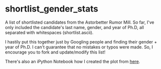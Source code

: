 # shortlist_gender_stats

A list of shortlisted candidates from the Astorbetter Rumor Mill. So far, I've only included the candidate's last name, gender, and year of Ph.D, all separated with whitespaces (shortlist.ascii).

I hastily put this together just by Googling people and finding their gender + year of Ph.D. I can't guarantee that no mistakes or typos were made. So, I encourage you to fork and update/modify this list!

There's also an iPython Notebook how I created the plot from [here](https://twitter.com/the_benelson/status/567441424363556864).